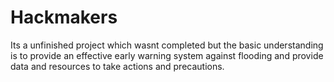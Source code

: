 # Hackmakers
Its a unfinished project which wasnt completed but the basic understanding is to provide an effective early warning system against flooding and provide data and resources to take actions and precautions.
